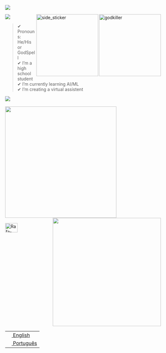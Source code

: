 <p align="left">
<img src="https://readme-typing-svg.herokuapp.com?size=26&duration=2500&lines=High+School+Student" > 
</p>


<img src="https://user-images.githubusercontent.com/73097560/115834477-dbab4500-a447-11eb-908a-139a6edaec5c.gif">

<img align="right" width=200px height200px alt="godkiller" src="https://user-images.githubusercontent.com/114358985/192863912-7b4766b3-140a-4b31-97dd-cc1fd5db48d4.png">

<img align="right" width=200px height=200px alt="side_sticker" src="https://media.giphy.com/media/TEnXkcsHrP4YedChhA/giphy.gif" />

>✔  Pronouns: He/His or GodSpell  <br>
✔  I’m a high school student  <br>
✔  I’m currently learning AI/ML  <br>
✔  I’m creating a virtual assistent  <br>

<img src="https://user-images.githubusercontent.com/73097560/115834477-dbab4500-a447-11eb-908a-139a6edaec5c.gif">

<div style="display: inline_block"><br>
  <img width=360px src="https://github-readme-stats.vercel.app/api?username=GodSpell69&show_icons=true&theme=algolia" />
  <img align="right" width=350px src="https://github-readme-stats.vercel.app/api/top-langs/?username=GodSpell69&layout=compact)](https://github.com/anuraghazra/githubreadme-stats" />
</div>

<div style="display: inline_block"><br>
  <img align="center" alt="Rafa-Python" height="30" width="40" src="https://cdn.jsdelivr.net/gh/devicons/devicon/icons/python/python-original.svg" />
</div>


<table align="right">
 <tr><td><a href="README.md"><img src="https://user-images.githubusercontent.com/114358985/192905272-f2dd1998-4135-4c3e-bb37-eca5050bb4e6.png" height="13"> English</a></td></tr>
 <tr><td><a href="README_pt.md"><img src="https://user-images.githubusercontent.com/114358985/192905469-72482eb6-787d-4f0e-af36-8fc5352d0b4c.png" height="13"> Português</a></td></tr>
</table>
